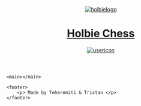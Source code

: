<!DOCTYPE html>
<html><!DOCTYPE html>
<html lang="en">
<head>
    <meta charset="UTF-8">
    <meta name="viewport" content="width=device-width, initial-scale=1.0">
    <title>Holbie Friends</title></html>
    <link rel="stylesheet" type="text/css" href="../static/styles/header.css">
    <link rel="stylesheet" type="text/css" href="../static/styles/body.css">
    <link rel="stylesheet" type="text/css" href="../static/styles/friends.css">
    <link rel="stylesheet" type="text/css" href="../static/styles/footer.css">
</head>

<body>
    <header>
        <div class="homepage">
            <a href="./index.html">
                <div class="logo">
                    <img src="../img/holbielogo.png" alt="holbielogo">
                </div>
                <h1> Holbie Chess </h1>
            </a>
        </div>
        <div class="user">
            <div class="searchbar"></div>
            <div class="usericon">
              <!-- if not logged in -->
              <a href={{ url_for('register') }}><img src='../img/usericon.png' alt="usericon"></a>
              <!-- if logged in -->
              <!-- Display profile pic & redirect to user page on click  -->
            </div>
        </div>
    </header>

    <main></main>

    <footer>
        <p> Made by Teheremiti & Tristan </p>
    </footer>
</body>
</html>

